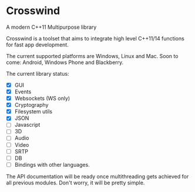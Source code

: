 # Crosswind
A modern C++11 Multipurpose library

Crosswind is a toolset that aims to integrate high level C++11/14 functions for fast app development.

The current supported platforms are Windows, Linux and Mac. Soon to come: Android, Windows Phone and Blackberry.

The current library status:

- [x] GUI
- [x] Events
- [x] Websockets (WS only)
- [x] Cryptography
- [x] Filesystem utils
- [x] JSON
- [ ] Javascript
- [ ] 3D
- [ ] Audio
- [ ] Video
- [ ] SRTP
- [ ] DB
- [ ] Bindings with other languages.

The API documentation will be ready once multithreading gets achieved for all previous modules. Don't worry, it will be pretty simple.

